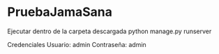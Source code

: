 # PruebaJamaSana
Ejecutar dentro de la carpeta descargada python manage.py runserver

Credenciales
Usuario: admin 
Contraseña: admin 
